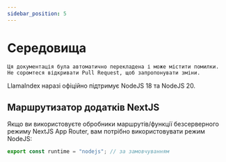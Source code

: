 ```yaml
---
sidebar_position: 5
---
```


# Середовища

`Ця документація була автоматично перекладена і може містити помилки. Не соромтеся відкривати Pull Request, щоб запропонувати зміни.`

LlamaIndex наразі офіційно підтримує NodeJS 18 та NodeJS 20.

## Маршрутизатор додатків NextJS

Якщо ви використовуєте обробники маршрутів/функції безсерверного режиму NextJS App Router, вам потрібно використовувати режим NodeJS:

```js
export const runtime = "nodejs"; // за замовчуванням
```
